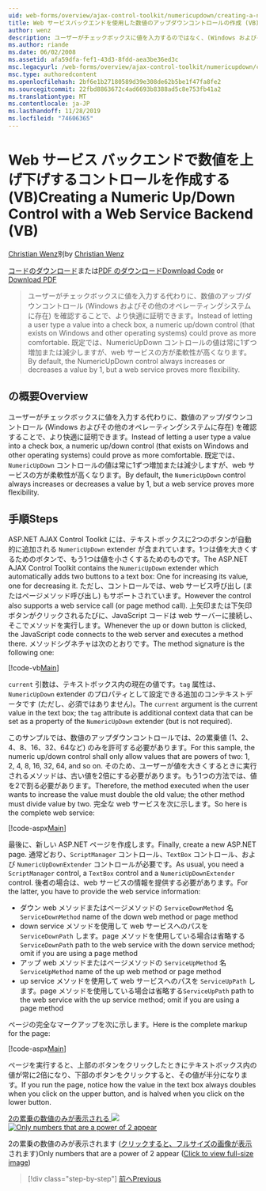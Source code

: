 ```yaml
---
uid: web-forms/overview/ajax-control-toolkit/numericupdown/creating-a-numeric-up-down-control-with-a-web-service-backend-vb
title: Web サービスバックエンドを使用した数値のアップダウンコントロールの作成 (VB) |Microsoft Docs
author: wenz
description: ユーザーがチェックボックスに値を入力するのではなく、(Windows およびその他のオペレーティングシステムに存在する) 数値のアップ/ダウンコントロールで、さらに c...
ms.author: riande
ms.date: 06/02/2008
ms.assetid: afa59dfa-fef1-43d3-8fdd-aea3be36ed3c
msc.legacyurl: /web-forms/overview/ajax-control-toolkit/numericupdown/creating-a-numeric-up-down-control-with-a-web-service-backend-vb
msc.type: authoredcontent
ms.openlocfilehash: 2bf6e1b27180589d39e308de62b5be1f47fa8fe2
ms.sourcegitcommit: 22fbd8863672c4ad6693b8388ad5c8e753fb41a2
ms.translationtype: MT
ms.contentlocale: ja-JP
ms.lasthandoff: 11/28/2019
ms.locfileid: "74606365"
---
```

# <a name="creating-a-numeric-updown-control-with-a-web-service-backend-vb"></a><span data-ttu-id="22303-103">Web サービス バックエンドで数値を上げ下げするコントロールを作成する (VB)</span><span class="sxs-lookup"><span data-stu-id="22303-103">Creating a Numeric Up/Down Control with a Web Service Backend (VB)</span></span>

<span data-ttu-id="22303-104">[Christian Wenz](https://github.com/wenz)別</span><span class="sxs-lookup"><span data-stu-id="22303-104">by [Christian Wenz](https://github.com/wenz)</span></span>

<span data-ttu-id="22303-105">[コードのダウンロード](https://download.microsoft.com/download/9/3/f/93f8daea-bebd-4821-833b-95205389c7d0/numericupdown1.vb.zip)または[PDF のダウンロード](https://download.microsoft.com/download/2/d/c/2dc10e34-6983-41d4-9c08-f78f5387d32b/numericupdown1VB.pdf)</span><span class="sxs-lookup"><span data-stu-id="22303-105">[Download Code](https://download.microsoft.com/download/9/3/f/93f8daea-bebd-4821-833b-95205389c7d0/numericupdown1.vb.zip) or [Download PDF](https://download.microsoft.com/download/2/d/c/2dc10e34-6983-41d4-9c08-f78f5387d32b/numericupdown1VB.pdf)</span></span>

> <span data-ttu-id="22303-106">ユーザーがチェックボックスに値を入力する代わりに、数値のアップ/ダウンコントロール (Windows およびその他のオペレーティングシステムに存在) を確認することで、より快適に証明できます。</span><span class="sxs-lookup"><span data-stu-id="22303-106">Instead of letting a user type a value into a check box, a numeric up/down control (that exists on Windows and other operating systems) could prove as more comfortable.</span></span> <span data-ttu-id="22303-107">既定では、NumericUpDown コントロールの値は常に1ずつ増加または減少しますが、web サービスの方が柔軟性が高くなります。</span><span class="sxs-lookup"><span data-stu-id="22303-107">By default, the NumericUpDown control always increases or decreases a value by 1, but a web service proves more flexibility.</span></span>

## <a name="overview"></a><span data-ttu-id="22303-108">の概要</span><span class="sxs-lookup"><span data-stu-id="22303-108">Overview</span></span>

<span data-ttu-id="22303-109">ユーザーがチェックボックスに値を入力する代わりに、数値のアップ/ダウンコントロール (Windows およびその他のオペレーティングシステムに存在) を確認することで、より快適に証明できます。</span><span class="sxs-lookup"><span data-stu-id="22303-109">Instead of letting a user type a value into a check box, a numeric up/down control (that exists on Windows and other operating systems) could prove as more comfortable.</span></span> <span data-ttu-id="22303-110">既定では、`NumericUpDown` コントロールの値は常に1ずつ増加または減少しますが、web サービスの方が柔軟性が高くなります。</span><span class="sxs-lookup"><span data-stu-id="22303-110">By default, the `NumericUpDown` control always increases or decreases a value by 1, but a web service proves more flexibility.</span></span>

## <a name="steps"></a><span data-ttu-id="22303-111">手順</span><span class="sxs-lookup"><span data-stu-id="22303-111">Steps</span></span>

<span data-ttu-id="22303-112">ASP.NET AJAX Control Toolkit には、テキストボックスに2つのボタンが自動的に追加される `NumericUpDown` extender が含まれています。1つは値を大きくするためのボタンで、もう1つは値を小さくするためのものです。</span><span class="sxs-lookup"><span data-stu-id="22303-112">The ASP.NET AJAX Control Toolkit contains the `NumericUpDown` extender which automatically adds two buttons to a text box: One for increasing its value, one for decreasing it.</span></span> <span data-ttu-id="22303-113">ただし、コントロールでは、web サービス呼び出し (またはページメソッド呼び出し) もサポートされています。</span><span class="sxs-lookup"><span data-stu-id="22303-113">However the control also supports a web service call (or page method call).</span></span> <span data-ttu-id="22303-114">上矢印または下矢印ボタンがクリックされるたびに、JavaScript コードは web サーバーに接続し、そこでメソッドを実行します。</span><span class="sxs-lookup"><span data-stu-id="22303-114">Whenever the up or down button is clicked, the JavaScript code connects to the web server and executes a method there.</span></span> <span data-ttu-id="22303-115">メソッドシグネチャは次のとおりです。</span><span class="sxs-lookup"><span data-stu-id="22303-115">The method signature is the following one:</span></span>

[!code-vb[Main](creating-a-numeric-up-down-control-with-a-web-service-backend-vb/samples/sample1.vb)]

<span data-ttu-id="22303-116">`current` 引数は、テキストボックス内の現在の値です。`tag` 属性は、`NumericUpDown` extender のプロパティとして設定できる追加のコンテキストデータです (ただし、必須ではありません)。</span><span class="sxs-lookup"><span data-stu-id="22303-116">The `current` argument is the current value in the text box; the `tag` attribute is additional context data that can be set as a property of the `NumericUpDown` extender (but is not required).</span></span>

<span data-ttu-id="22303-117">このサンプルでは、数値のアップダウンコントロールでは、2の累乗値 (1、2、4、8、16、32、64など) のみを許可する必要があります。</span><span class="sxs-lookup"><span data-stu-id="22303-117">For this sample, the numeric up/down control shall only allow values that are powers of two: 1, 2, 4, 8, 16, 32, 64, and so on.</span></span> <span data-ttu-id="22303-118">そのため、ユーザーが値を大きくするときに実行されるメソッドは、古い値を2倍にする必要があります。もう1つの方法では、値を2で割る必要があります。</span><span class="sxs-lookup"><span data-stu-id="22303-118">Therefore, the method executed when the user wants to increase the value must double the old value; the other method must divide value by two.</span></span> <span data-ttu-id="22303-119">完全な web サービスを次に示します。</span><span class="sxs-lookup"><span data-stu-id="22303-119">So here is the complete web service:</span></span>

[!code-aspx[Main](creating-a-numeric-up-down-control-with-a-web-service-backend-vb/samples/sample2.aspx)]

<span data-ttu-id="22303-120">最後に、新しい ASP.NET ページを作成します。</span><span class="sxs-lookup"><span data-stu-id="22303-120">Finally, create a new ASP.NET page.</span></span> <span data-ttu-id="22303-121">通常どおり、`ScriptManager` コントロール、`TextBox` コントロール、および `NumericUpDownExtender` コントロールが必要です。</span><span class="sxs-lookup"><span data-stu-id="22303-121">As usual, you need a `ScriptManager` control, a `TextBox` control and a `NumericUpDownExtender` control.</span></span> <span data-ttu-id="22303-122">後者の場合は、web サービスの情報を提供する必要があります。</span><span class="sxs-lookup"><span data-stu-id="22303-122">For the latter, you have to provide the web service information:</span></span>

- <span data-ttu-id="22303-123">ダウン web メソッドまたはページメソッドの `ServiceDownMethod` 名</span><span class="sxs-lookup"><span data-stu-id="22303-123">`ServiceDownMethod` name of the down web method or page method</span></span>
- <span data-ttu-id="22303-124">down service メソッドを使用して web サービスへのパスを `ServiceDownPath` します。page メソッドを使用している場合は省略する</span><span class="sxs-lookup"><span data-stu-id="22303-124">`ServiceDownPath` path to the web service with the down service method; omit if you are using a page method</span></span>
- <span data-ttu-id="22303-125">アップ web メソッドまたはページメソッドの `ServiceUpMethod` 名</span><span class="sxs-lookup"><span data-stu-id="22303-125">`ServiceUpMethod` name of the up web method or page method</span></span>
- <span data-ttu-id="22303-126">up service メソッドを使用して web サービスへのパスを `ServiceUpPath` します。page メソッドを使用している場合は省略する</span><span class="sxs-lookup"><span data-stu-id="22303-126">`ServiceUpPath` path to the web service with the up service method; omit if you are using a page method</span></span>

<span data-ttu-id="22303-127">ページの完全なマークアップを次に示します。</span><span class="sxs-lookup"><span data-stu-id="22303-127">Here is the complete markup for the page:</span></span>

[!code-aspx[Main](creating-a-numeric-up-down-control-with-a-web-service-backend-vb/samples/sample3.aspx)]

<span data-ttu-id="22303-128">ページを実行すると、上部のボタンをクリックしたときにテキストボックス内の値が常に2倍になり、下部のボタンをクリックすると、その値が半分になります。</span><span class="sxs-lookup"><span data-stu-id="22303-128">If you run the page, notice how the value in the text box always doubles when you click on the upper button, and is halved when you click on the lower button.</span></span>

<span data-ttu-id="22303-129">[2の累乗の数値のみが表示される ![](creating-a-numeric-up-down-control-with-a-web-service-backend-vb/_static/image2.png)](creating-a-numeric-up-down-control-with-a-web-service-backend-vb/_static/image1.png)</span><span class="sxs-lookup"><span data-stu-id="22303-129">[![Only numbers that are a power of 2 appear](creating-a-numeric-up-down-control-with-a-web-service-backend-vb/_static/image2.png)](creating-a-numeric-up-down-control-with-a-web-service-backend-vb/_static/image1.png)</span></span>

<span data-ttu-id="22303-130">2の累乗の数値のみが表示されます ([クリックすると、フルサイズの画像が表示](creating-a-numeric-up-down-control-with-a-web-service-backend-vb/_static/image3.png)されます)</span><span class="sxs-lookup"><span data-stu-id="22303-130">Only numbers that are a power of 2 appear ([Click to view full-size image](creating-a-numeric-up-down-control-with-a-web-service-backend-vb/_static/image3.png))</span></span>

> [!div class="step-by-step"]
> [<span data-ttu-id="22303-131">前へ</span><span class="sxs-lookup"><span data-stu-id="22303-131">Previous</span></span>](creating-a-numeric-up-down-control-with-a-web-service-backend-cs.md)
